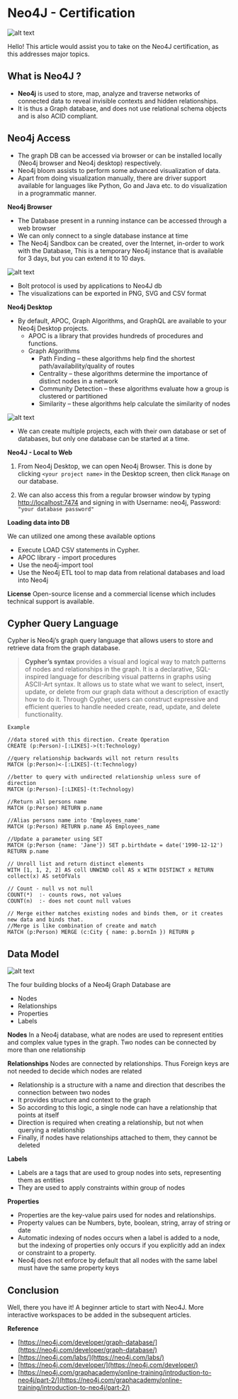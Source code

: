 # Neo4J - Certification 

![alt text](https://github.com/davidjegan/serverlessguru-david/blob/master/Neo4J-Intro/img/logo.png)




Hello! This article would assist you to take on the Neo4J certification, as this addresses major topics. 

## What is Neo4J ?


-	**Neo4j**  is used to store, map, analyze and traverse networks of connected data to reveal invisible contexts and hidden relationships. 
-	It is thus a Graph database, and does not use relational schema objects and is also ACID compliant. 



**Neo4j Access** 
-

-	The graph DB can be accessed via browser or can be installed locally (Neo4j browser and Neo4j desktop) respectively. 
-	Neo4j bloom assists to perform some advanced visualization of data. 
-	Apart from doing visualization manually, there are driver support available for languages like Python, Go and Java etc. to do visualization in a programmatic manner. 


**Neo4j Browser**

- The Database present in a running instance can be accessed through a web browser
- We can only connect to a single database instance at time
- The Neo4j Sandbox can be created, over the Internet, in-order to work with the Database, This is a temporary Neo4j instance that is available for 3 days, but you can extend it to 10 days.


![alt text](https://github.com/davidjegan/serverlessguru-david/blob/master/Neo4J-Intro/img/desk.png)

- Bolt protocol is used by applications to Neo4J db
- The visualizations can be exported in PNG, SVG and CSV format


**Neo4j Desktop**
- By default, APOC, Graph Algorithms, and GraphQL are available to your Neo4j Desktop projects. 
	- APOC is a library that provides hundreds of procedures and functions.
	- Graph Algorithms 
		- Path Finding – these algorithms help find the shortest path/availability/quality of routes
		- Centrality – these algorithms determine the importance of distinct nodes in a network
		- Community Detection – these algorithms evaluate how a group is clustered or partitioned
		- Similarity – these algorithms help calculate the similarity of nodes


![alt text](https://github.com/davidjegan/serverlessguru-david/blob/master/Neo4J-Intro/img/desk1.png)

- We can create multiple projects, each with their own database or set of databases, but only one database can be started at a time.

**Neo4J - Local to Web**
1) From Neo4j Desktop, we can open Neo4j Browser. This is done by clicking  `<your project name>`  in the Desktop screen, then click  `Manage`  on our database.

2) We can also access this from a regular browser window by typing  [http://localhost:7474](http://localhost:7474/)  and signing in with Username: neo4j, Password: `"your database password"`



**Loading data into DB**

We can utilized one among these available options
-	Execute LOAD CSV statements in Cypher.
-	APOC library -  import procedures
-	Use the neo4j-import tool
-	Use the Neo4j ETL tool to map data from relational databases and load into Neo4j

**License**
Open-source license and a commercial license which includes technical support is available.



## Cypher Query Language


Cypher is Neo4j’s graph query language that allows users to store and retrieve data from the graph database. 

> **Cypher’s syntax** provides a visual and logical way to match patterns of nodes and relationships in the graph. It is a declarative, SQL-inspired language for describing visual patterns in graphs using ASCII-Art syntax. It allows us to state  what we want to select, insert, update, or delete from our graph data without a description of exactly  how to do it. Through Cypher, users can construct expressive and efficient queries to handle needed create, read, update, and delete functionality.
	
	Example
	
	//data stored with this direction. Create Operation
	CREATE (p:Person)-[:LIKES]->(t:Technology)

	//query relationship backwards will not return results
	MATCH (p:Person)<-[:LIKES]-(t:Technology)
	
	//better to query with undirected relationship unless sure of direction	
	MATCH (p:Person)-[:LIKES]-(t:Technology)

	//Return all persons name
	MATCH (p:Person) RETURN p.name
	
	//Alias persons name into 'Employees_name'
	MATCH (p:Person) RETURN p.name AS Employees_name
	
	//Update a parameter using SET
	MATCH (p:Person {name: 'Jane'}) SET p.birthdate = date('1990-12-12') RETURN p.name
	
	// Unroll list and return distinct elements
	WITH [1, 1, 2, 2] AS coll UNWIND coll AS x WITH DISTINCT x RETURN collect(x) AS setOfVals
	
	// Count - null vs not null
	COUNT(*)  :- counts rows, not values
	COUNT(n)  :- does not count null values

	// Merge either matches existing nodes and binds them, or it creates new data and binds that.
	//Merge is like combination of create and match
	MATCH (p:Person) MERGE (c:City { name: p.bornIn }) RETURN p



## Data Model

![alt text](https://github.com/davidjegan/serverlessguru-david/blob/master/Neo4J-Intro/img/desk2.png)


The four building blocks of a Neo4j Graph Database are
-	Nodes
-	Relationships
-	Properties
-	Labels
	
**Nodes**
In a Neo4j database, what are nodes are used to represent entities and complex value types in the graph. Two nodes can be connected by more than one relationship


**Relationships**
Nodes are connected by relationships. Thus Foreign keys are not needed to decide which nodes are related

- Relationship is a  structure with a name and direction that describes the connection between two nodes 
- It provides structure and context to the graph
- So according to this logic, a single node can have a relationship that points at itself
- Direction is required when creating a relationship, but not when querying a relationship
- Finally, if nodes have relationships attached to them, they cannot be deleted

**Labels**
- Labels are a tags that are used to group nodes into sets, representing them as entities
- They are used to apply constraints within group of nodes


**Properties**
- Properties are the key-value pairs used for nodes and relationships.
- Property values can be Numbers, byte, boolean, string, array of string or date
- Automatic indexing of nodes occurs when a label is added to a node, but the indexing of properties only occurs if you explicitly add an index or constraint to a property.
- Neo4j does not enforce by default that all nodes with the same label must have the same property keys



## Conclusion

Well, there you have it! A beginner article to start with Neo4J. More interactive workspaces to be added in the subsequent articles. 



**Reference**
- [https://neo4j.com/developer/graph-database/](https://neo4j.com/developer/graph-database/)
- [https://neo4j.com/labs/](https://neo4j.com/labs/)
- [https://neo4j.com/developer/](https://neo4j.com/developer/)
- [https://neo4j.com/graphacademy/online-training/introduction-to-neo4j/part-2/](https://neo4j.com/graphacademy/online-training/introduction-to-neo4j/part-2/)
